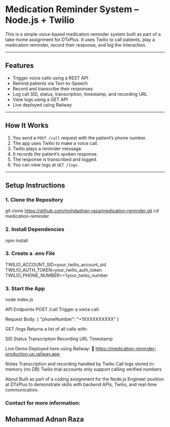 ﻿# Medication Reminder System – Node.js + Twilio

This is a simple voice-based medication reminder system built as part of a take-home assignment for DTxPlus. It uses Twilio to call patients, play a medication reminder, record their response, and log the interaction.

---

## Features

- Trigger voice calls using a REST API
- Remind patients via Text-to-Speech
- Record and transcribe their responses
- Log call SID, status, transcription, timestamp, and recording URL
- View logs using a GET API
- Live deployed using Railway

---

## How It Works

1. You send a `POST /call` request with the patient’s phone number.
2. The app uses Twilio to make a voice call.
3. Twilio plays a reminder message.
4. It records the patient’s spoken response.
5. The response is transcribed and logged.
6. You can view logs at `GET /logs`.

---

## Setup Instructions

### 1. Clone the Repository

git clone https://github.com/mohdadnan-raza/medication-reminder.git
cd medication-reminder


### 2. Install Dependencies

npm install


### 3. Create a .env File

TWILIO_ACCOUNT_SID=your_twilio_account_sid
TWILIO_AUTH_TOKEN=your_twilio_auth_token
TWILIO_PHONE_NUMBER=+1your_twilio_number


### 3. Start the App
node index.js


API Endpoints
POST /call
Trigger a voice call.

Request Body:
{
  "phoneNumber": "+1XXXXXXXXXX"
}


GET /logs
Returns a list of all calls with:

SID
Status
Transcription
Recording URL
Timestamp


Live Demo
Deployed here using Railway:
🔗 https://medication-reminder-production.up.railway.app


Notes
Transcription and recording handled by Twilio
Call logs stored in-memory (no DB)
Twilio trial accounts only support calling verified numbers


About
Built as part of a coding assignment for the Node.js Engineer position at DTxPlus to demonstrate skills with backend APIs, Twilio, and real-time communication.

### Contact for more information: 
Mohammad Adnan Raza
---
